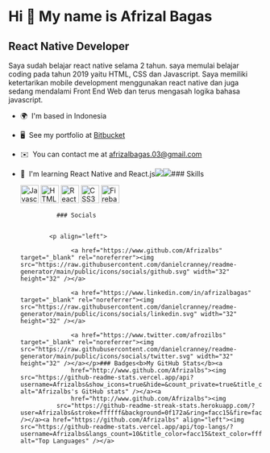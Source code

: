 Hi 👋 My name is Afrizal Bagas
==============================

React Native Developer
----------------------

Saya sudah belajar react native selama 2 tahun. saya memulai belajar coding pada tahun 2019 yaitu HTML, CSS dan Javascript. Saya memiliki ketertarikan mobile development menggunakan react native dan juga sedang mendalami Front End Web dan terus mengasah logika bahasa javascript.

*   🌍  I'm based in Indonesia
*   🖥️  See my portfolio at [Bitbucket](http://bitbucket.org/afrizalbs)
*   ✉️  You can contact me at [afrizalbagas.03@gmail.com](mailto:afrizalbagas.03@gmail.com)
*   🧠  I'm learning React Native and React.js<a href="https://www.twitter.com/afrozilbs" target="_blank" rel="noreferrer"><img
                  src="https://img.shields.io/twitter/follow/afrozilbs?logo=twitter&style=for-the-badge&color=facc15&labelColor=0f172a"
                /></a><a href="https://www.github.com/Afrizalbs" target="_blank" rel="noreferrer"><img
                  src="https://img.shields.io/github/followers/Afrizalbs?logo=github&style=for-the-badge&color=facc15&labelColor=0f172a" /></a>### Skills<p align="left">
                                <a href="https://developer.mozilla.org/en-US/docs/Web/JavaScript" target="_blank" rel="noreferrer"><img src="https://raw.githubusercontent.com/danielcranney/readme-generator/main/public/icons/skills/javascript-colored.svg" width="36" height="36" alt="Javascript" /></a>
                                <a href="https://developer.mozilla.org/en-US/docs/Glossary/HTML5" target="_blank" rel="noreferrer"><img src="https://raw.githubusercontent.com/danielcranney/readme-generator/main/public/icons/skills/html5-colored.svg" width="36" height="36" alt="HTML5" /></a>
                                <a href="https://reactjs.org/" target="_blank" rel="noreferrer"><img src="https://raw.githubusercontent.com/danielcranney/readme-generator/main/public/icons/skills/react-colored.svg" width="36" height="36" alt="React" /></a>
                                <a href="https://www.w3.org/TR/CSS/#css" target="_blank" rel="noreferrer"><img src="https://raw.githubusercontent.com/danielcranney/readme-generator/main/public/icons/skills/css3-colored.svg" width="36" height="36" alt="CSS3" /></a>
                                <a href="https://firebase.google.com/" target="_blank" rel="noreferrer"><img src="https://raw.githubusercontent.com/danielcranney/readme-generator/main/public/icons/skills/firebase-colored.svg" width="36" height="36" alt="Firebase" /></a>
                    </p>
                    
                  ### Socials
                  
                  
                <p align="left">
                          
                      <a href="https://www.github.com/Afrizalbs" target="_blank" rel="noreferrer"><img src="https://raw.githubusercontent.com/danielcranney/readme-generator/main/public/icons/socials/github.svg" width="32" height="32" /></a>
                          
                      <a href="https://www.linkedin.com/in/afrizalbagas" target="_blank" rel="noreferrer"><img src="https://raw.githubusercontent.com/danielcranney/readme-generator/main/public/icons/socials/linkedin.svg" width="32" height="32" /></a>
                          
                      <a href="https://www.twitter.com/afrozilbs" target="_blank" rel="noreferrer"><img src="https://raw.githubusercontent.com/danielcranney/readme-generator/main/public/icons/socials/twitter.svg" width="32" height="32" /></a></p>### Badges<b>My GitHub Stats</b><a
                      href="http://www.github.com/Afrizalbs"><img src="https://github-readme-stats.vercel.app/api?username=Afrizalbs&show_icons=true&hide=&count_private=true&title_color=facc15&text_color=ffffff&icon_color=facc15&bg_color=0f172a&hide_border=true&show_icons=true" alt="Afrizalbs's GitHub stats" /></a><a
                      href="http://www.github.com/Afrizalbs"><img
                  src="https://github-readme-streak-stats.herokuapp.com/?user=Afrizalbs&stroke=ffffff&background=0f172a&ring=facc15&fire=facc15&currStreakNum=ffffff&currStreakLabel=facc15&sideNums=ffffff&sideLabels=ffffff&dates=ffffff&hide_border=true" /></a><a href="https://github.com/Afrizalbs" align="left"><img src="https://github-readme-stats.vercel.app/api/top-langs/?username=Afrizalbs&langs_count=10&title_color=facc15&text_color=ffffff&icon_color=facc15&bg_color=0f172a&hide_border=true&locale=en&custom_title=Top%20%Languages" alt="Top Languages" /></a>

